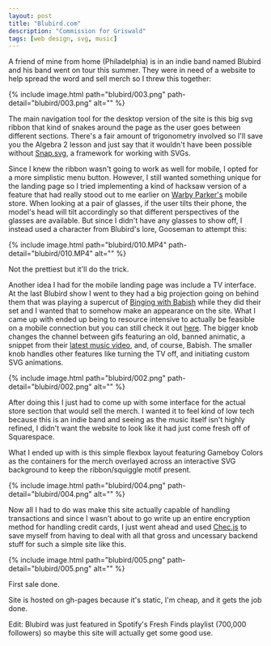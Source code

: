 ```yaml
---
layout: post
title: "Blubird.com"
description: "Commission for Griswald"
tags: [web design, svg, music]
---
```


A friend of mine from home (Philadelphia) is in an indie band named Blubird and his band went on tour this summer. They were in need of a website to help spread the word and sell merch so I threw this together:

{% include image.html path="blubird/003.png" path-detail="blubird/003.png" alt="" %}

The main navigation tool for the desktop version of the site is this big svg ribbon that kind of snakes around the page as the user goes between different sections. There's a fair amount of trigonometry involved so I'll save you the Algebra 2 lesson and just say that it wouldn't have been possible without [Snap.svg](http://snapsvg.io/), a framework for working with SVGs.

Since I knew the ribbon wasn't going to work as well for mobile, I opted for a more simplistic menu button. However, I still wanted something unique for the landing page so I tried implementing a kind of hacksaw version of a feature that had really stood out to me earlier on [Warby Parker's](https://www.warbyparker.com/) mobile store. When looking at a pair of glasses, if the user tilts their phone, the model's head will tilt accordingly so that different perspectives of the glasses are available. But since I didn't have any glasses to show off, I instead used a character from Blubird's lore, Gooseman to attempt this:

{% include image.html path="blubird/010.MP4" path-detail="blubird/010.MP4" alt="" %}

Not the prettiest but it'll do the trick.

Another idea I had for the mobile landing page was include a TV interface. At the last Blubird show I went to they had a big projection going on behind them that was playing a supercut of [Binging with Babish](https://www.youtube.com/channel/UCJHA_jMfCvEnv-3kRjTCQXw) while they did their set and I wanted that to somehow make an appearance on the site. What I came up with ended up being to resource intensive to actually be feasible on a mobile connection but you can still check it out [here](http://blubirdband.com/testing/). The bigger knob changes the channel between gifs featuring an old, banned animatic, a snippet from their [latest music video](https://www.youtube.com/watch?v=AJ23Bs29neI), and, of course, Babish. The smaller knob handles other features like turning the TV off, and initiating custom SVG animations.

{% include image.html path="blubird/002.png" path-detail="blubird/002.png" alt="" %}

After doing this I just had to come up with some interface for the actual store section that would sell the merch. I wanted it to feel kind of low tech because this is an indie band and seeing as the music itself isn't highly refined, I didn't want the website to look like it had just come fresh off of Squarespace. 

What I ended up with is this simple flexbox layout featuring Gameboy Colors as the containers for the merch overlayed across an interactive SVG background to keep the ribbon/squiggle motif present.

{% include image.html path="blubird/004.png" path-detail="blubird/004.png" alt="" %}

Now all I had to do was make this site actually capable of handling transactions and since I wasn't about to go write up an entire encryption method for handling credit cards, I just went ahead and used [Chec.js](https://chec.io/) to save myself from having to deal with all that gross and uncessary backend stuff for such a simple site like this. 

{% include image.html path="blubird/005.png" path-detail="blubird/005.png" alt="" %}

First sale done.

Site is hosted on gh-pages because it's static, I'm cheap, and it gets the job done.

Edit: Blubird was just featured in Spotify's Fresh Finds playlist (700,000 followers) so maybe this site will actually get some good use. 



